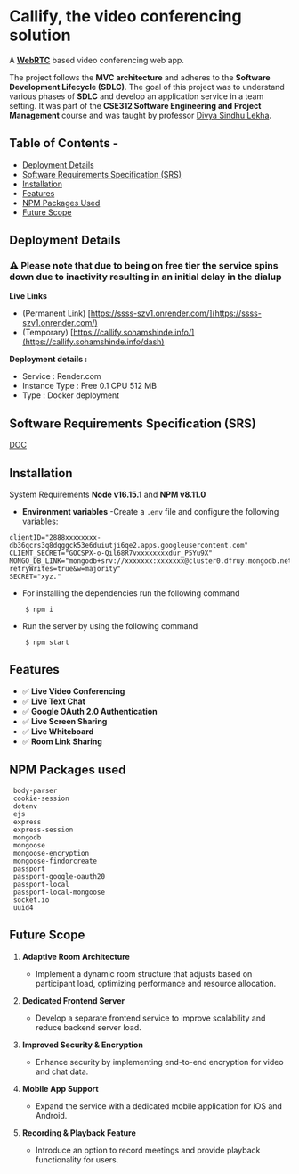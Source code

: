 # Callify, the video conferencing solution

A **[WebRTC](https://webrtc.org/)** based video conferencing web app.

The project follows the **MVC architecture** and adheres to the **Software Development Lifecycle (SDLC)**. The goal of this project was to understand various phases of **SDLC** and develop an application service in a team setting. It was part of the **CSE312 Software Engineering and Project Management** course and was taught by professor [Divya Sindhu Lekha](https://www.iiitkottayam.ac.in/#!/faculty/divya).

## Table of Contents - 
- [Deployment Details](#deployment-details) 
- [Software Requirements Specification (SRS)](#software-requirements-specification-srs) 
- [Installation](#installation) 
- [Features](#features) 
- [NPM Packages Used](#npm-packages-used) 
- [Future Scope](#future-scope)

## Deployment Details
[](https://emojipedia.org/warning)

### ⚠️ Please note that due to being on free tier the service spins down due to inactivity resulting in an initial delay in the dialup

**Live Links** 
- (Permanent Link)  [https://ssss-szv1.onrender.com/](https://ssss-szv1.onrender.com/)
- (Temporary)   [https://callify.sohamshinde.info/](https://callify.sohamshinde.info/dash)

**Deployment details :** 
   -  Service : Render.com
   - Instance Type : Free 0.1 CPU 512 MB
   - Type : Docker deployment

## Software Requirements Specification (SRS) 
[DOC](https://github.com/soham04/video-conferencing-app/raw/main/project-documents/Callify%20SRS.docx)


## Installation

System Requirements **Node v16.15.1** and **NPM v8.11.0** 

 - **Environment variables**
 -Create a `.env` file and configure the following variables:
 ```
clientID="2888xxxxxxxx-db36qcrs3q8dqggck53e6duiutji6qe2.apps.googleusercontent.com"
CLIENT_SECRET="GOCSPX-o-Qil68R7vxxxxxxxxdur_P5Yu9X"
MONGO_DB_LINK="mongodb+srv://xxxxxxx:xxxxxxx@cluster0.dfruy.mongodb.net/myFirstDatabase?retryWrites=true&w=majority"
SECRET="xyz."
```


- For installing the dependencies run the following command
```
    $ npm i
```
- Run the server by using the following command
```
    $ npm start
```



## Features

-   ✅ **Live Video Conferencing**
-   ✅ **Live Text Chat**
-   ✅ **Google OAuth 2.0 Authentication**
-   ✅ **Live Screen Sharing**
-   ✅ **Live Whiteboard**
-   ✅ **Room Link Sharing**

## NPM Packages used

     body-parser 
     cookie-session 
     dotenv 
     ejs 
     express 
     express-session 
     mongodb
     mongoose 
     mongoose-encryption 
     mongoose-findorcreate 
     passport 
     passport-google-oauth20 
     passport-local
     passport-local-mongoose 
     socket.io 
     uuid4 




## Future Scope

1.  **Adaptive Room Architecture**
    
    -   Implement a dynamic room structure that adjusts based on participant load, optimizing performance and resource allocation.
2.  **Dedicated Frontend Server**
    
    -   Develop a separate frontend service to improve scalability and reduce backend server load.
3.  **Improved Security & Encryption**
    
    -   Enhance security by implementing end-to-end encryption for video and chat data.
4.  **Mobile App Support**
    
    -   Expand the service with a dedicated mobile application for iOS and Android.
5.  **Recording & Playback Feature**
    
    -   Introduce an option to record meetings and provide playback functionality for users.
